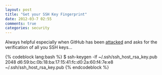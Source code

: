 ```yaml
---
layout: post
title: "Get your SSH Key Fingerprint"
date: 2012-03-7 02:55
comments: true
categories: security
---
```


Always helpful especially when GitHub has been [attacked](https://github.com/blog/1068-public-key-security-vulnerability-and-mitigation) and asks for the verification of all you SSH keys...

{% codeblock lang:bash %}
$ ssh-keygen -lf ~/.ssh/ssh_host_rsa_key.pub
2048 d6:59:bc:0b:18:ba:17:15:41:fc:d0:2a:60:f4:7e:e8 ~/.ssh/ssh_host_rsa_key.pub
{% endcodeblock %}
